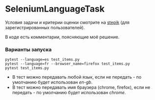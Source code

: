 # SeleniumLanguageTask

Условия задачи и критерии оценки смотрите на [stepik](https://stepik.org/lesson/237240/step/9?unit=209628) (для зарегистрированных пользователей).

В коде есть комментарии, поясняющие моё решение.

### Варианты запуска
```
pytest --language=es test_items.py
pytest --language=fr --browser_name=firefox test_items.py
pytest test_items.py
```

* В тест можно передавать любой язык, если не передать - по умолчанию будет использован _en-gb_.
* В тест можно передавать имя браузера (chrome, firefox), если не передать - по умолчанию будет использован _chrome_.